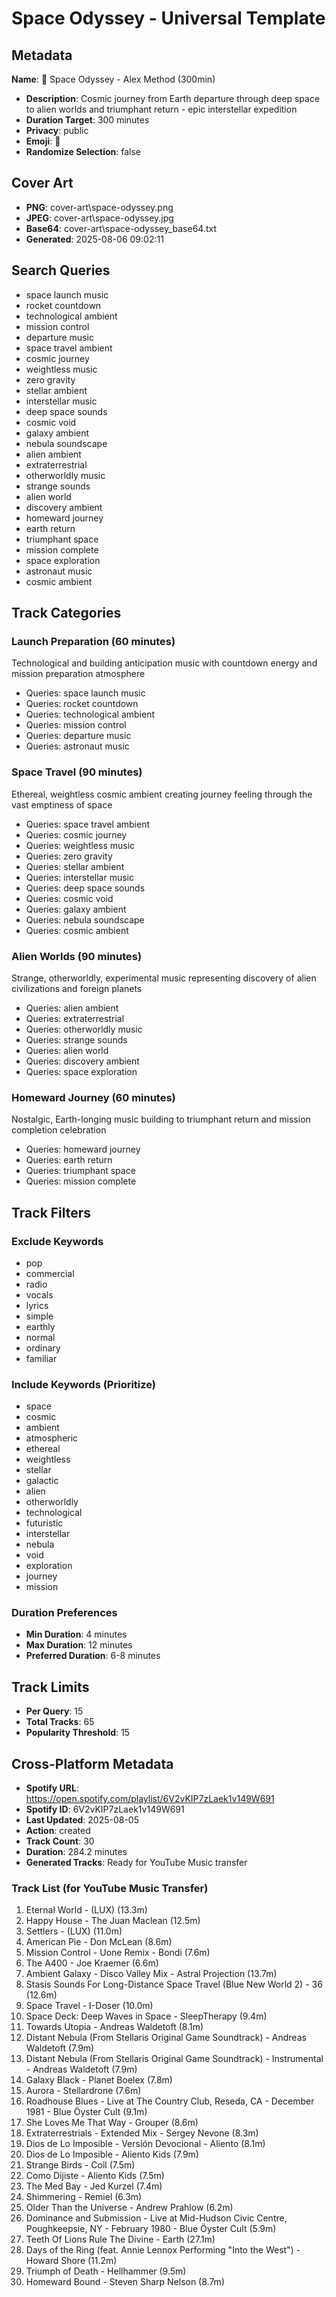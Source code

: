 # Space Odyssey - Universal Template

## Metadata

**Name**: 🌌 Space Odyssey - Alex Method (300min)
- **Description**: Cosmic journey from Earth departure through deep space to alien worlds and triumphant return - epic interstellar expedition
- **Duration Target**: 300 minutes
- **Privacy**: public
- **Emoji**: 🌌
- **Randomize Selection**: false


## Cover Art
- **PNG**: cover-art\space-odyssey.png
- **JPEG**: cover-art\space-odyssey.jpg
- **Base64**: cover-art\space-odyssey_base64.txt
- **Generated**: 2025-08-06 09:02:11

## Search Queries
- space launch music
- rocket countdown
- technological ambient
- mission control
- departure music
- space travel ambient
- cosmic journey
- weightless music
- zero gravity
- stellar ambient
- interstellar music
- deep space sounds
- cosmic void
- galaxy ambient
- nebula soundscape
- alien ambient
- extraterrestrial
- otherworldly music
- strange sounds
- alien world
- discovery ambient
- homeward journey
- earth return
- triumphant space
- mission complete
- space exploration
- astronaut music
- cosmic ambient

## Track Categories
### Launch Preparation (60 minutes)
Technological and building anticipation music with countdown energy and mission preparation atmosphere
- Queries: space launch music
- Queries: rocket countdown
- Queries: technological ambient
- Queries: mission control
- Queries: departure music
- Queries: astronaut music

### Space Travel (90 minutes)
Ethereal, weightless cosmic ambient creating journey feeling through the vast emptiness of space
- Queries: space travel ambient
- Queries: cosmic journey
- Queries: weightless music
- Queries: zero gravity
- Queries: stellar ambient
- Queries: interstellar music
- Queries: deep space sounds
- Queries: cosmic void
- Queries: galaxy ambient
- Queries: nebula soundscape
- Queries: cosmic ambient

### Alien Worlds (90 minutes)
Strange, otherworldly, experimental music representing discovery of alien civilizations and foreign planets
- Queries: alien ambient
- Queries: extraterrestrial
- Queries: otherworldly music
- Queries: strange sounds
- Queries: alien world
- Queries: discovery ambient
- Queries: space exploration

### Homeward Journey (60 minutes)
Nostalgic, Earth-longing music building to triumphant return and mission completion celebration
- Queries: homeward journey
- Queries: earth return
- Queries: triumphant space
- Queries: mission complete

## Track Filters
### Exclude Keywords
- pop
- commercial
- radio
- vocals
- lyrics
- simple
- earthly
- normal
- ordinary
- familiar

### Include Keywords (Prioritize)
- space
- cosmic
- ambient
- atmospheric
- ethereal
- weightless
- stellar
- galactic
- alien
- otherworldly
- technological
- futuristic
- interstellar
- nebula
- void
- exploration
- journey
- mission

### Duration Preferences
- **Min Duration**: 4 minutes
- **Max Duration**: 12 minutes
- **Preferred Duration**: 6-8 minutes

## Track Limits
- **Per Query**: 15
- **Total Tracks**: 65
- **Popularity Threshold**: 15


## Cross-Platform Metadata
- **Spotify URL**: https://open.spotify.com/playlist/6V2vKIP7zLaek1v149W691
- **Spotify ID**: 6V2vKIP7zLaek1v149W691
- **Last Updated**: 2025-08-05
- **Action**: created
- **Track Count**: 30
- **Duration**: 284.2 minutes
- **Generated Tracks**: Ready for YouTube Music transfer

### Track List (for YouTube Music Transfer)
 1. Eternal World - (LUX) (13.3m)
 2. Happy House - The Juan Maclean (12.5m)
 3. Settlers - (LUX) (11.0m)
 4. American Pie - Don McLean (8.6m)
 5. Mission Control - Uone Remix - Bondi (7.6m)
 6. The A400 - Joe Kraemer (6.6m)
 7. Ambient Galaxy - Disco Valley Mix - Astral Projection (13.7m)
 8. Stasis Sounds For Long-Distance Space Travel (Blue New World 2) - 36 (12.6m)
 9. Space Travel - I-Doser (10.0m)
10. Space Deck: Deep Waves in Space - SleepTherapy (9.4m)
11. Towards Utopia - Andreas Waldetoft (8.1m)
12. Distant Nebula (From Stellaris Original Game Soundtrack) - Andreas Waldetoft (7.9m)
13. Distant Nebula (From Stellaris Original Game Soundtrack) - Instrumental - Andreas Waldetoft (7.9m)
14. Galaxy Black - Planet Boelex (7.8m)
15. Aurora - Stellardrone (7.6m)
16. Roadhouse Blues - Live at The Country Club, Reseda, CA - December 1981 - Blue Öyster Cult (9.1m)
17. She Loves Me That Way - Grouper (8.6m)
18. Extraterrestrials - Extended Mix - Sergey Nevone (8.3m)
19. Dios de Lo Imposible - Versión Devocional - Aliento (8.1m)
20. Dios de Lo Imposible - Aliento Kids (7.9m)
21. Strange Birds - Coil (7.5m)
22. Como Dijiste - Aliento Kids (7.5m)
23. The Med Bay - Jed Kurzel (7.4m)
24. Shimmering - Remiel (6.3m)
25. Older Than the Universe - Andrew Prahlow (6.2m)
26. Dominance and Submission - Live at Mid-Hudson Civic Centre, Poughkeepsie, NY - February 1980 - Blue Öyster Cult (5.9m)
27. Teeth Of Lions Rule The Divine - Earth (27.1m)
28. Days of the Ring (feat. Annie Lennox Performing "Into the West") - Howard Shore (11.2m)
29. Triumph of Death - Hellhammer (9.5m)
30. Homeward Bound - Steven Sharp Nelson (8.7m)
